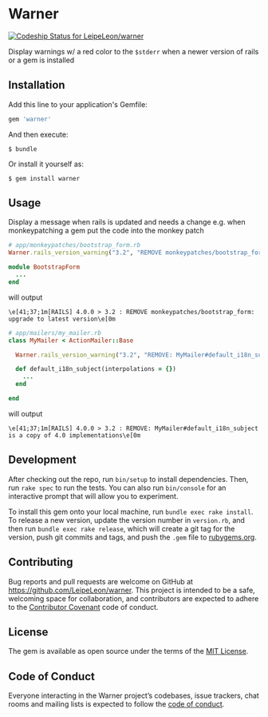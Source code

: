 # Warner

[ ![Codeship Status for LeipeLeon/warner](https://app.codeship.com/projects/951314e0-806a-0135-5d58-6a64ad6118ad/status?branch=master)](https://app.codeship.com/projects/246699)

Display warnings w/ a red color to the `$stderr` when a newer version of rails or a gem is installed

## Installation

Add this line to your application's Gemfile:

```ruby
gem 'warner'
```

And then execute:

    $ bundle

Or install it yourself as:

    $ gem install warner

## Usage

Display a message when rails is updated and needs a change
e.g. when monkeypatching a gem put the code into the monkey patch

```ruby
# app/monkeypatches/bootstrap_form.rb
Warner.rails_version_warning("3.2", "REMOVE monkeypatches/bootstrap_form: upgrade to latest version")

module BootstrapForm
  ...
end
```

will output

```shell
\e[41;37;1m[RAILS] 4.0.0 > 3.2 : REMOVE monkeypatches/bootstrap_form: upgrade to latest version\e[0m
```

```ruby
# app/mailers/my_mailer.rb
class MyMailer < ActionMailer::Base

  Warner.rails_version_warning("3.2", "REMOVE: MyMailer#default_i18n_subject is a copy of 4.0 implementations")

  def default_i18n_subject(interpolations = {})
    ...
  end

end
```

will output

```shell
\e[41;37;1m[RAILS] 4.0.0 > 3.2 : REMOVE: MyMailer#default_i18n_subject is a copy of 4.0 implementations\e[0m
```


## Development

After checking out the repo, run `bin/setup` to install dependencies. Then, run `rake spec` to run the tests. You can also run `bin/console` for an interactive prompt that will allow you to experiment.

To install this gem onto your local machine, run `bundle exec rake install`. To release a new version, update the version number in `version.rb`, and then run `bundle exec rake release`, which will create a git tag for the version, push git commits and tags, and push the `.gem` file to [rubygems.org](https://rubygems.org).

## Contributing

Bug reports and pull requests are welcome on GitHub at https://github.com/LeipeLeon/warner. This project is intended to be a safe, welcoming space for collaboration, and contributors are expected to adhere to the [Contributor Covenant](http://contributor-covenant.org) code of conduct.

## License

The gem is available as open source under the terms of the [MIT License](http://opensource.org/licenses/MIT).

## Code of Conduct

Everyone interacting in the Warner project’s codebases, issue trackers, chat rooms and mailing lists is expected to follow the [code of conduct](https://github.com/LeipeLeon/warner/blob/master/CODE_OF_CONDUCT.md).

